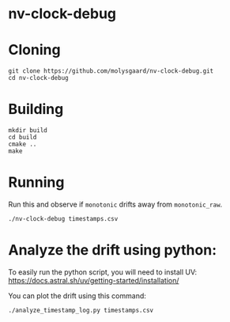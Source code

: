 # nv-clock-debug

# Cloning

```
git clone https://github.com/molysgaard/nv-clock-debug.git
cd nv-clock-debug
```

# Building

```
mkdir build
cd build
cmake ..
make
```

# Running

Run this and observe if `monotonic` drifts away from `monotonic_raw`.

```
./nv-clock-debug timestamps.csv
```


# Analyze the drift using python:

To easily run the python script, you will need to install UV: https://docs.astral.sh/uv/getting-started/installation/

You can plot the drift using this command:
```
./analyze_timestamp_log.py timestamps.csv
```
